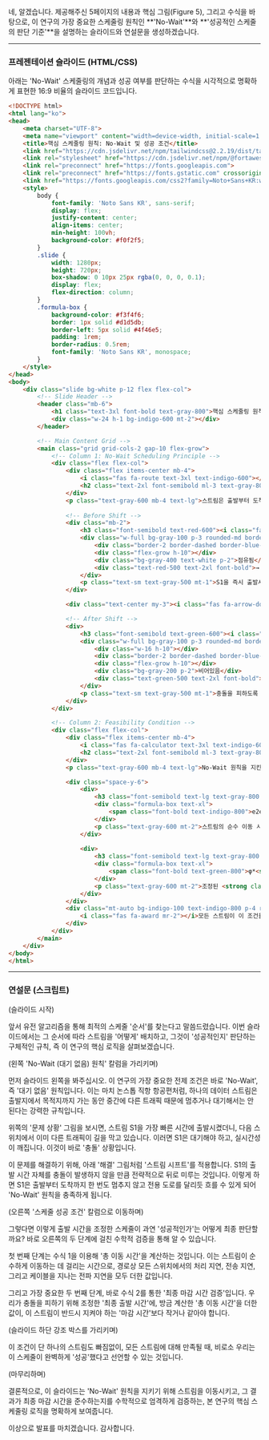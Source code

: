네, 알겠습니다. 제공해주신 5페이지의 내용과 핵심 그림(Figure 5), 그리고 수식을 바탕으로, 이 연구의 가장 중요한 스케줄링 원칙인 **'No-Wait'**와 **'성공적인 스케줄의 판단 기준'**을 설명하는 슬라이드와 연설문을 생성하겠습니다.

---

### 프레젠테이션 슬라이드 (HTML/CSS)

아래는 'No-Wait' 스케줄링의 개념과 성공 여부를 판단하는 수식을 시각적으로 명확하게 표현한 16:9 비율의 슬라이드 코드입니다.

```html
<!DOCTYPE html>
<html lang="ko">
<head>
    <meta charset="UTF-8">
    <meta name="viewport" content="width=device-width, initial-scale=1.0">
    <title>핵심 스케줄링 원칙: No-Wait 및 성공 조건</title>
    <link href="https://cdn.jsdelivr.net/npm/tailwindcss@2.2.19/dist/tailwind.min.css" rel="stylesheet">
    <link rel="stylesheet" href="https://cdn.jsdelivr.net/npm/@fortawesome/fontawesome-free@6.4.0/css/all.min.css">
    <link rel="preconnect" href="https://fonts.googleapis.com">
    <link rel="preconnect" href="https://fonts.gstatic.com" crossorigin>
    <link href="https://fonts.googleapis.com/css2?family=Noto+Sans+KR:wght@300;400;500;700&display=swap" rel="stylesheet">
    <style>
        body {
            font-family: 'Noto Sans KR', sans-serif;
            display: flex;
            justify-content: center;
            align-items: center;
            min-height: 100vh;
            background-color: #f0f2f5;
        }
        .slide {
            width: 1280px;
            height: 720px;
            box-shadow: 0 10px 25px rgba(0, 0, 0, 0.1);
            display: flex;
            flex-direction: column;
        }
        .formula-box {
            background-color: #f3f4f6;
            border: 1px solid #d1d5db;
            border-left: 5px solid #4f46e5;
            padding: 1rem;
            border-radius: 0.5rem;
            font-family: 'Noto Sans KR', monospace;
        }
    </style>
</head>
<body>
    <div class="slide bg-white p-12 flex flex-col">
        <!-- Slide Header -->
        <header class="mb-6">
            <h1 class="text-3xl font-bold text-gray-800">핵심 스케줄링 원칙: No-Wait 및 성공 조건</h1>
            <div class="w-24 h-1 bg-indigo-600 mt-2"></div>
        </header>

        <!-- Main Content Grid -->
        <main class="grid grid-cols-2 gap-10 flex-grow">
            <!-- Column 1: No-Wait Scheduling Principle -->
            <div class="flex flex-col">
                <div class="flex items-center mb-4">
                    <i class="fas fa-route text-3xl text-indigo-600"></i>
                    <h2 class="text-2xl font-semibold ml-3 text-gray-800">1. No-Wait (대기 없음) 원칙 (Fig. 5)</h2>
                </div>
                <p class="text-gray-600 mb-4 text-lg">스트림은 출발부터 도착까지, 경로상에서 다른 트래픽으로 인해 <strong class="text-indigo-700">절대 대기해서는 안 됩니다.</strong></p>
                
                <!-- Before Shift -->
                <div class="mb-2">
                    <h3 class="font-semibold text-red-600"><i class="fas fa-times-circle mr-2"></i>문제 상황: 충돌 발생</h3>
                    <div class="w-full bg-gray-100 p-3 rounded-md border flex items-center space-x-2">
                        <div class="border-2 border-dashed border-blue-500 bg-blue-100 text-blue-800 p-2 font-bold">S1</div>
                        <div class="flex-grow h-10"></div>
                        <div class="bg-gray-400 text-white p-2">점유됨</div>
                        <div class="text-red-500 text-2xl font-bold">→ 💥</div>
                    </div>
                    <p class="text-sm text-gray-500 mt-1">S1을 즉시 출발시키니, 다음 링크(l j,m)에서 이미 점유된 슬롯과 충돌하여 대기 발생</p>
                </div>

                <div class="text-center my-3"><i class="fas fa-arrow-down-long text-3xl text-indigo-500"></i> <span class="text-lg font-semibold ml-2">"스트림 시프트" 적용</span></div>

                <!-- After Shift -->
                <div>
                    <h3 class="font-semibold text-green-600"><i class="fas fa-check-circle mr-2"></i>해결: No-Wait 충족</h3>
                    <div class="w-full bg-gray-100 p-3 rounded-md border flex items-center space-x-2">
                        <div class="w-16 h-10"></div>
                        <div class="border-2 border-dashed border-blue-500 bg-blue-100 text-blue-800 p-2 font-bold">S1</div>
                        <div class="flex-grow h-10"></div>
                        <div class="bg-gray-200 p-2">비어있음</div>
                        <div class="text-green-500 text-2xl font-bold">→ ✅</div>
                    </div>
                    <p class="text-sm text-gray-500 mt-1">충돌을 피하도록 S1의 출발 시간(φ* > 0)을 뒤로 미뤄, 경로상에서 막힘 없이 전송</p>
                </div>
            </div>

            <!-- Column 2: Feasibility Condition -->
            <div class="flex flex-col">
                <div class="flex items-center mb-4">
                    <i class="fas fa-calculator text-3xl text-indigo-600"></i>
                    <h2 class="text-2xl font-semibold ml-3 text-gray-800">2. 스케줄 성공 조건 (수식 1, 2)</h2>
                </div>
                <p class="text-gray-600 mb-4 text-lg">No-Wait 원칙을 지킨 스케줄이 최종 마감 시간(Deadline)을 준수하는지 수학적으로 검증합니다.</p>

                <div class="space-y-6">
                    <div>
                        <h3 class="font-semibold text-lg text-gray-800 mb-2">Step 1: 총 이동 시간 계산 (수식 1)</h3>
                        <div class="formula-box text-xl">
                            <span class="font-bold text-indigo-800">e2e<sub>k</sub> = Σ ( D<sub>proc</sub> + D<sub>trans</sub> + D<sub>prop</sub> )</span>
                        </div>
                        <p class="text-gray-600 mt-2">스트림의 순수 이동 시간(e2e)은 경로상 모든 노드의 <strong class="font-semibold">처리+전송+전파 지연</strong>의 합입니다.</p>
                    </div>
                    
                    <div>
                        <h3 class="font-semibold text-lg text-gray-800 mb-2">Step 2: 최종 마감 시간 검증 (수식 2)</h3>
                        <div class="formula-box text-xl">
                            <span class="font-bold text-green-800">φ*<sub>k</sub> + e2e<sub>k</sub> ≤ d<sub>k</sub></span>
                        </div>
                        <p class="text-gray-600 mt-2">조정된 <strong class="font-semibold">최종 출발 시간(φ*)</strong>과 <strong class="font-semibold">총 이동 시간(e2e)</strong>의 합이 <strong class="font-semibold">마감 시간(d)</strong> 이내여야 합니다.</p>
                    </div>
                </div>
                <div class="mt-auto bg-indigo-100 text-indigo-800 p-4 rounded-lg text-center text-lg font-semibold">
                    <i class="fas fa-award mr-2"></i>모든 스트림이 이 조건을 만족하면, 스케줄은 최종적으로 '성공'입니다.
                </div>
            </div>
        </main>
    </div>
</body>
</html>
```

---

### 연설문 (스크립트)

(슬라이드 시작)

앞서 유전 알고리즘을 통해 최적의 스케줄 '순서'를 찾는다고 말씀드렸습니다. 이번 슬라이드에서는 그 순서에 따라 스트림을 '어떻게' 배치하고, 그것이 '성공적인지' 판단하는 구체적인 규칙, 즉 이 연구의 핵심 로직을 살펴보겠습니다.

(왼쪽 'No-Wait (대기 없음) 원칙' 칼럼을 가리키며)

먼저 슬라이드 왼쪽을 봐주십시오. 이 연구의 가장 중요한 전제 조건은 바로 'No-Wait', 즉 '대기 없음' 원칙입니다. 이는 마치 논스톱 직항 항공편처럼, 하나의 데이터 스트림은 출발지에서 목적지까지 가는 동안 중간에 다른 트래픽 때문에 멈추거나 대기해서는 안 된다는 강력한 규칙입니다.

위쪽의 '문제 상황' 그림을 보시면, 스트림 S1을 가장 빠른 시간에 출발시켰더니, 다음 스위치에서 이미 다른 트래픽이 길을 막고 있습니다. 이러면 S1은 대기해야 하고, 실시간성이 깨집니다. 이것이 바로 '충돌' 상황입니다.

이 문제를 해결하기 위해, 아래 '해결' 그림처럼 '스트림 시프트'를 적용합니다. S1의 출발 시간 자체를 충돌이 발생하지 않을 만큼 전략적으로 뒤로 미루는 것입니다. 이렇게 하면 S1은 출발부터 도착까지 한 번도 멈추지 않고 전용 도로를 달리듯 흐를 수 있게 되어 'No-Wait' 원칙을 충족하게 됩니다.

(오른쪽 '스케줄 성공 조건' 칼럼으로 이동하며)

그렇다면 이렇게 출발 시간을 조정한 스케줄이 과연 '성공적인가'는 어떻게 최종 판단할까요? 바로 오른쪽의 두 단계에 걸친 수학적 검증을 통해 알 수 있습니다.

첫 번째 단계는 수식 1을 이용해 '총 이동 시간'을 계산하는 것입니다. 이는 스트림이 순수하게 이동하는 데 걸리는 시간으로, 경로상 모든 스위치에서의 처리 지연, 전송 지연, 그리고 케이블을 지나는 전파 지연을 모두 더한 값입니다.

그리고 가장 중요한 두 번째 단계, 바로 수식 2를 통한 '최종 마감 시간 검증'입니다. 우리가 충돌을 피하기 위해 조정한 '최종 출발 시간'에, 방금 계산한 '총 이동 시간'을 더한 값이, 이 스트림이 반드시 지켜야 하는 '마감 시간'보다 작거나 같아야 합니다.

(슬라이드 하단 강조 박스를 가리키며)

이 조건이 단 하나의 스트림도 빠짐없이, 모든 스트림에 대해 만족될 때, 비로소 우리는 이 스케줄이 완벽하게 '성공'했다고 선언할 수 있는 것입니다.

(마무리하며)

결론적으로, 이 슬라이드는 'No-Wait' 원칙을 지키기 위해 스트림을 이동시키고, 그 결과가 최종 마감 시간을 준수하는지를 수학적으로 엄격하게 검증하는, 본 연구의 핵심 스케줄링 로직을 명확하게 보여줍니다.

이상으로 발표를 마치겠습니다. 감사합니다.
